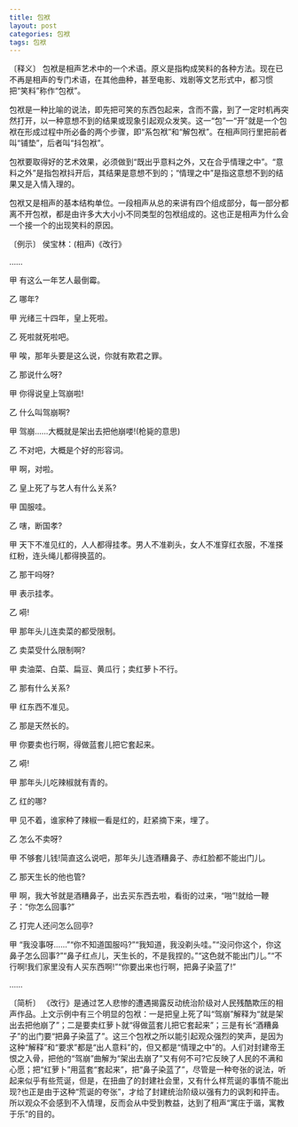 ```yaml
---
title: 包袱
layout: post
categories: 包袱
tags: 包袱
---
```


〔释义〕 包袱是相声艺术中的一个术语。原义是指构成笑料的各种方法。现在已不再是相声的专门术语，在其他曲种，甚至电影、戏剧等文艺形式中，都习惯把“笑料”称作“包袱”。

包袱是一种比喻的说法，即先把可笑的东西包起来，含而不露，到了一定时机再突然打开，以一种意想不到的结果或现象引起观众发笑。这一“包”一“开”就是一个包袱在形成过程中所必备的两个步骤，即“系包袱”和“解包袱”。在相声同行里把前者叫“铺垫”，后者叫“抖包袱”。

包袱要取得好的艺术效果，必须做到“既出乎意料之外，又在合乎情理之中”。“意料之外”是指包袱抖开后，其结果是意想不到的；“情理之中”是指这意想不到的结果又是入情入理的。

包袱又是相声的基本结构单位。一段相声从总的来讲有四个组成部分，每一部分都离不开包袱，都是由许多大大小小不同类型的包袱组成的。这也正是相声为什么会一个接一个的出现笑料的原因。

〔例示〕 侯宝林：(相声)《改行》

……

甲 有这么一年艺人最倒霉。

乙 哪年?

甲 光绪三十四年，皇上死啦。

乙 死啦就死啦吧。

甲 唉，那年头要是这么说，你就有欺君之罪。

乙 那说什么呀?

甲 你得说皇上驾崩啦!

乙 什么叫驾崩啊?

甲 驾崩……大概就是架出去把他崩喽!(枪毙的意思)

乙 不对吧，大概是个好的形容词。

甲 啊，对啦。

乙 皇上死了与艺人有什么关系?

甲 国服哇。

乙 嗐，断国孝?

甲 天下不准见红的，人人都得挂孝。男人不准剃头，女人不准穿红衣服，不准搽红粉，连头绳儿都得换蓝的。

乙 那干吗呀?

甲 表示挂孝。

乙 嗬!

甲 那年头儿连卖菜的都受限制。

乙 卖菜受什么限制啊?

甲 卖油菜、白菜、扁豆、黄瓜行；卖红萝卜不行。

乙 那有什么关系?

甲 红东西不准见。

乙 那是天然长的。

甲 你要卖也行啊，得做蓝套儿把它套起来。

乙 嗬!

甲 那年头儿吃辣椒就有青的。

乙 红的哪?

甲 见不着，谁家种了辣椒一看是红的，赶紧摘下来，埋了。

乙 怎么不卖呀?

甲 不够套儿钱!简直这么说吧，那年头儿连酒糟鼻子、赤红脸都不能出门儿。

乙 那天生长的他也管?

甲 啊，我大爷就是酒糟鼻子，出去买东西去啦，看街的过来，“啪”!就给一鞭子：“你怎么回事?”

乙 打完人还问怎么回亭?

甲 “我没事呀……”“你不知道国服吗?”“我知道，我没剃头哇。”“没问你这个，你这鼻子怎么回事?”“鼻子红点儿，天生长的，不是我捏的。”“这色就不能出门儿。”“不行啊!我们家里没有人买东西啊!”“你要出来也行啊，把鼻子染蓝了!”

……

〔简析〕 《改行》是通过艺人悲惨的遭遇揭露反动统治阶级对人民残酷欺压的相声作品。上文示例中有三个明显的包袱：一是把皇上死了叫“驾崩”解释为“就是架出去把他崩了”；二是要卖红萝卜就“得做蓝套儿把它套起来”；三是有长“酒糟鼻子”的出门要“把鼻子染蓝了”。这三个包袱之所以能引起观众强烈的笑声，是因为这种“解释”和“要求”都是“出人意料”的，但又都是“情理之中”的。人们对封建帝王恨之入骨，把他的“驾崩”曲解为“架出去崩了”又有何不可?它反映了人民的不满和心愿；把“红萝卜”用蓝套“套起来”，把“鼻子染蓝了”，尽管是一种夸张的说法，听起来似乎有些荒诞，但是，在扭曲了的封建社会里，又有什么样荒诞的事情不能出现?也正是由于这种“荒诞的夸张”，才给了封建统治阶级以强有力的讽刺和抨击。所以观众不会感到不入情理，反而会从中受到教益，达到了相声“寓庄于谐，寓教于乐”的目的。 